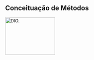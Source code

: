 ## Conceituação de Métodos
<a href = "https://web.dio.me/users/francaguilherme27?tab=achievements"><img src = "https://hermes.digitalinnovation.one/assets/diome/logo.svg" alt = "DIO." height="120" width="160">